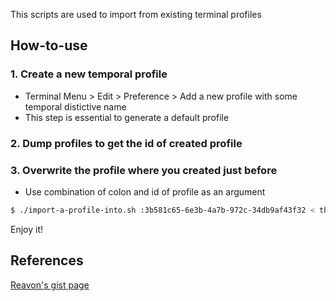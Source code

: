 This scripts are used to import from existing terminal profiles

## How-to-use
### 1. Create a new temporal profile
* Terminal Menu > Edit > Preference > Add a new profile with some temporal distictive name
* This step is essential to generate a default profile

### 2. Dump profiles to get the id of created profile

### 3. Overwrite the profile where you created just before
* Use combination of colon and id of profile as an argument
```bash
$ ./import-a-profile-into.sh :3b581c65-6e3b-4a7b-972c-34db9af43f32 < theme-profile3.dconf
```


Enjoy it!

## References
[Reavon's gist page](https://gist.github.com/reavon/0bbe99150810baa5623e5f601aa93afc#file-gnome-terminal-profiles-adoc)
